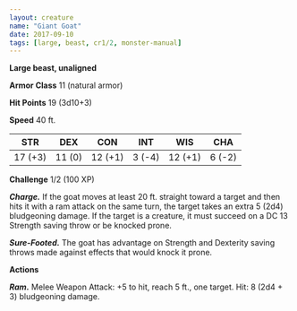 ```yaml
---
layout: creature
name: "Giant Goat"
date: 2017-09-10
tags: [large, beast, cr1/2, monster-manual]
---
```


**Large beast, unaligned**

**Armor Class** 11 (natural armor)

**Hit Points** 19 (3d10+3)

**Speed** 40 ft.

|   STR   |   DEX   |   CON   |   INT   |   WIS   |   CHA   |
|:-----:|:-----:|:-----:|:-----:|:-----:|:-----:|
| 17 (+3) | 11 (0) | 12 (+1) | 3 (-4) | 12 (+1) | 6 (-2) |

**Challenge** 1/2 (100 XP)

***Charge.*** If the goat moves at least 20 ft. straight toward a target and then hits it with a ram attack on the same turn, the target takes an extra 5 (2d4) bludgeoning damage. If the target is a creature, it must succeed on a DC 13 Strength saving throw or be knocked prone.

***Sure-Footed.*** The goat has advantage on Strength and Dexterity saving throws made against effects that would knock it prone.

**Actions**

***Ram.*** Melee Weapon Attack: +5 to hit, reach 5 ft., one target. Hit: 8 (2d4 + 3) bludgeoning damage.

